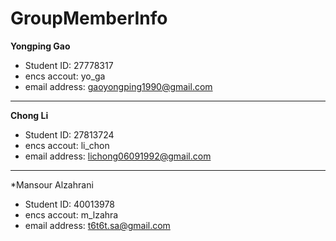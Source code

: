 # GroupMemberInfo

**Yongping Gao**
- Student ID: 27778317
- encs accout: yo_ga
- email address: gaoyongping1990@gmail.com

----------------
**Chong Li**
- Student ID: 27813724
- encs accout: li_chon
- email address: lichong06091992@gmail.com

----------------
*Mansour Alzahrani
- Student ID: 40013978
- encs accout: m_lzahra
- email address: t6t6t.sa@gmail.com
